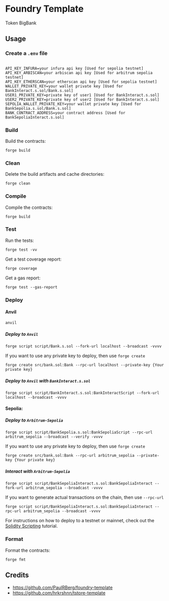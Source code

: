# Foundry Template
Token BigBank

## Usage


### Create a ``.env`` file
```

API_KEY_INFURA=your infura api key [Used for sepolia testnet]
API_KEY_ARBISCAN=your arbiscan api key [Used for arbitrum sepolia testnet]
API_KEY_ETHERSCAN=your etherscan api key [Used for sepolia testnet]
WALLET_PRIVATE_KEY=your wallet private key [Used for BankInteract.s.sol/Bank.s.sol]
USER1_PRIVATE_KEY=private key of user1 [Used for BankInteract.s.sol]
USER2_PRIVATE_KEY=private key of user2 [Used for BankInteract.s.sol]
SEPOLIA_WALLET_PRIVATE_KEY=your wallet private key [Used for BankSepolia.s.sol/Bank.s.sol]
BANK_CONTRACT_ADDRESS=your contract address [Used for BankSepoliaInteract.s.sol]
```


### Build

Build the contracts:

```
forge build
```

### Clean

Delete the build artifacts and cache directories:

```
forge clean
```

### Compile

Compile the contracts:

```
forge build
```

### Test

Run the tests:

```
forge test -vv
```

Get a test coverage report:

```
forge coverage
```

Get a gas report:

```
forge test --gas-report
```


### Deploy

#### Anvil
```
anvil
```

##### Deploy to ``Anvil``
```
forge script script/Bank.s.sol --fork-url localhost --broadcast -vvvv
```

If you want to use any private key to deploy, then use ``forge create``
```
forge create src/bank.sol:Bank --rpc-url localhost --private-key {Your private key}
```

##### Deploy to ``Anvil`` with ``BankInteract.s.sol``
```
forge script script/BankInteract.s.sol:BankInteractScript --fork-url localhost --broadcast -vvvv
```

#### Sepolia:

##### Deploy to ``Arbitrum-Sepolia``
```
forge script script/BankSepolia.s.sol:BankSepoliaScript --rpc-url arbitrum_sepolia --broadcast --verify -vvvv
```

If you want to use any private key to deploy, then use ``forge create``
```
forge create src/bank.sol:Bank --rpc-url arbitrum_sepolia --private-key {Your private key}
```

##### Interact with ``Arbitrum-Sepolia``
```
forge script script/BankSepoliaInteract.s.sol:BankSepoliaInteract --fork-url arbitrum_sepolia --broadcast -vvvv
```

If you want to generate actual transactions on the chain, then use ``--rpc-url``
```
forge script script/BankSepoliaInteract.s.sol:BankSepoliaInteract --rpc-url arbitrum_sepolia --broadcast -vvvv
```




For instructions on how to deploy to a testnet or mainnet, check out the
[Solidity Scripting](https://book.getfoundry.sh/tutorials/solidity-scripting.html) tutorial.

### Format

Format the contracts:

```
forge fmt
```

## Credits
- https://github.com/PaulRBerg/foundry-template
- https://github.com/hrkrshnn/tstore-template
